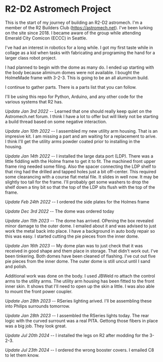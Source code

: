 # R2-D2 Astromech Project

This is the start of my journey of building an R2-D2 astromech.  I'm a member of the R2 Builders Club (https://astromech.net).  I've been lurking on the site since 2018.  I became aware of the group while attending Emerald City Comicon (ECCC) in Seattle.  

I've had an interest in robotics for a long while.  I got my first taste while in collage as a kid when tasks with fabricating and programing the hand for a larger class robot project.  

I had planned to begin with the dome as many do.  I ended up starting with the body because aliminum domes were not available.  I bought the HolmeMade frame with 3-2-3.  This is going to be an all aluminum build.  

I continue to gather parts.  There is a parts list that you can follow.  

I'll be using this repo for Python, Arduino, and any other code for the various systems that R2 has.  

*Update Jan 3rd 2022* -- Learned that one should really keep quiet on the Astromech.net forum.  I think I have a lot to offer but will likely not be starting a build thread based on some negative interaction.  

*Update Jan 10th 2022* -- I assembled my new utility arm housing.  That is an impresive kit.  I am missing a part and am waiting for a replacement to arive.  I think I'll get the utility arms powder coated prior to installing in the housing.  

*Update Jan 14th 2022* -- I installed the large data port (LDP). There was a little fiddling with the Holme frame to get it to fit.  The machined front upper frame ring needed some filing.  Also the spacer connecting the LDP shelf to that ring had the drilled and tapped holes just a bit off-center.  This required some clearancing with a course flat metal file.  It slides in well now.  It may be slightly too tall for the frame.  I'll probably get some washers to drop the shelf down a tiny bit so that the top of the LDP sits flush with the top of the frame.  

*Update Feb 24th 2022* -- I ordered the side plates for the Holmes frame  

*Update Dec 3rd 2022* -- The dome was ordered today  

*Update Jan 11th 2023* -- The dome has arrived.  OPening the box revealed minor damage to the outer dome.  I emailed about it and was advised to just work the metal back into place.  I have a background in auto body repair so this was easy.  I started cutting the pie pieces from the inner dome.

*Update Jan 16th 2023* -- My dome plan was to just check that it was received in good shape and them place in storage.  That didn't work out.  I've been tinkering.  Both domes have been cleaned of flashing.  I've cut out five pie pieces from the inner dome.  The outer dome is still uncut until I sand and polish.

Additional work was done on the body.  I used JBWeld ro attach the control arms to the utility arms.  The utility arm housing has been fitted to the front inner skin.  It shows that I'll need to open up the skin a little.  I was also able to mount the front power coupler.

*Update Jan 28th 2023* -- RSeries lighting arived.  I'll be assembling these into Philips surrounds tomorrow.  

*Update Jan 28th 2023* -- I assembled the RSeries lights today.  The rear logic with the curved surrount was a real PITA.  Gettong those fibers in place was a big job.  They look great.  

*Update Jul 20th 2024* -- I installed the legs on R2 after modding for the 3-2-3.  

*Update Jul 23th 2024* -- I ordered the wrong booster covers.  I emailed C8 to let them know.  

